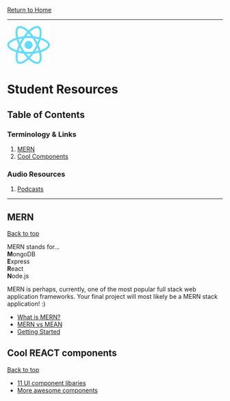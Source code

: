 [Return to Home](../../../README.md)

<hr>

<img src="../../00-admin-resources/assets/images/react.jpg" width="100">

# Student Resources

## Table of Contents

### Terminology & Links

01. [MERN](#MERN)
02. [Cool Components](#cool-react-components)

### Audio Resources
01. [Podcasts](./podcasts.md)

<!-- ### Video Resources
01. [Video Listing](/video.md) -->

<hr>


## MERN

[Back to top](#student-resources)

MERN stands for...<br>
**M**ongoDB<br>
**E**xpress<br>
**R**eact<br>
**N**ode.js

MERN is perhaps, currently, one of the most popular full stack web application frameworks. Your final project will most likely be a MERN stack application! :)

* [What is MERN?](https://www.apress.com/gp/blog/all-blog-posts/why-mern/12056000)
* [MERN vs MEAN](https://digi117.com/blog/choosing-the-right-stack-for-your-next-web-project-mean-vs-mern.html)
* [Getting Started](https://digi117.com/blog/choosing-the-right-stack-for-your-next-web-project-mean-vs-mern.html)

## Cool REACT components

[Back to top](#student-resources)

* [11 UI component libaries](https://blog.bitsrc.io/11-react-component-libraries-you-should-know-178eb1dd6aa4)
* [More awesome components](https://github.com/brillout/awesome-react-components)
